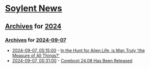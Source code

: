 # [Soylent News](../../../README.md)

## [Archives](../../index.md) for [2024](../index.md)

### [Archives](../../index.md) for [2024-09-07](index.md)

* [2024-09-07, 05:15:00](https://soylentnews.org/article.pl?sid=24/09/06/0330259&from=rss) - [In the Hunt for Alien Life, is Man Truly 'the Measure of All Things?'](https://soylentnews.org/article.pl?sid=24/09/06/0330259&from=rss)
* [2024-09-07, 00:31:00](https://soylentnews.org/article.pl?sid=24/09/06/0322231&from=rss) - [Coreboot 24.08 Has Been Released](https://soylentnews.org/article.pl?sid=24/09/06/0322231&from=rss)
